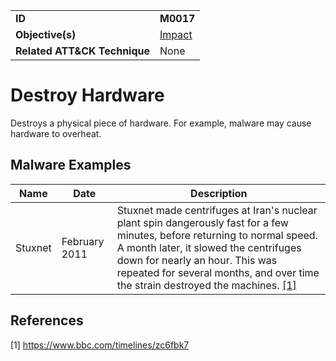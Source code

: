 |||
|---------|------------------------|
|**ID**|**M0017**|
|**Objective(s)**| [Impact](https://github.com/MBCProject/mbc-markdown/tree/master/impact)|
|**Related ATT&CK Technique**|None|


Destroy Hardware
================
Destroys a physical piece of hardware. For example, malware may cause hardware to overheat.

Malware Examples
----------------
|Name|Date|Description|
|-----------------------------|--------|-----------------------------|
| Stuxnet| February 2011| Stuxnet made centrifuges at Iran's nuclear plant spin dangerously fast for a few minutes, before returning to normal speed. A month later, it slowed the centrifuges down for nearly an hour. This was repeated for several months, and over time the strain destroyed the machines. [[1]](#1)|

References
----------
<a name="1">[1]</a> https://www.bbc.com/timelines/zc6fbk7